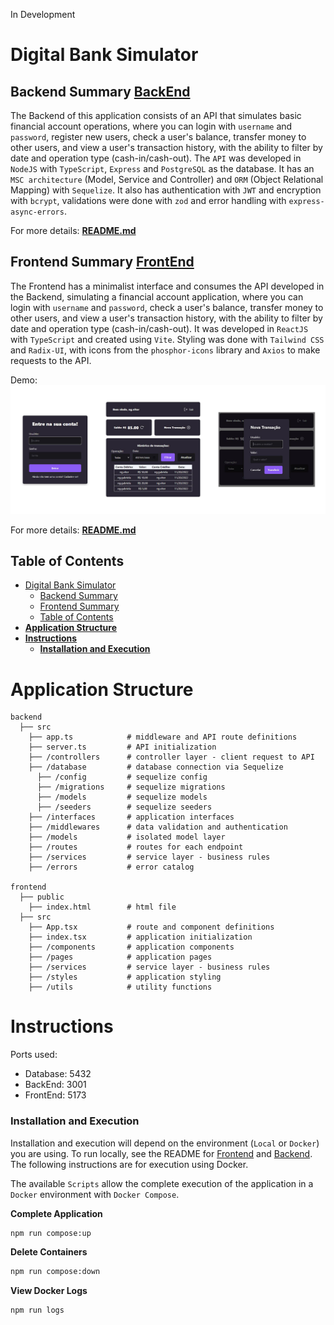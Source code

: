 In Development

# Digital Bank Simulator

## Backend Summary [**BackEnd**](https://github.com/rosaline-alignerr/financial-transfer-system-bugged/tree/master/backend)

The Backend of this application consists of an API that simulates basic financial account operations, where you can login with `username` and `password`, register new users, check a user's balance, transfer money to other users, and view a user's transaction history, with the ability to filter by date and operation type (cash-in/cash-out).
The `API` was developed in `NodeJS` with `TypeScript`, `Express` and `PostgreSQL` as the database. It has an `MSC architecture` (Model, Service and Controller) and `ORM` (Object Relational Mapping) with `Sequelize`. It also has authentication with `JWT` and encryption with `bcrypt`, validations were done with `zod` and error handling with `express-async-errors`.

For more details: [**README.md**](https://github.com/rosaline-alignerr/financial-transfer-system-bugged/tree/master/backend)

## Frontend Summary [**FrontEnd**](https://github.com/rosaline-alignerr/financial-transfer-system-bugged/tree/master/frontend)

The Frontend has a minimalist interface and consumes the API developed in the Backend, simulating a financial account application, where you can login with `username` and `password`, check a user's balance, transfer money to other users, and view a user's transaction history, with the ability to filter by date and operation type (cash-in/cash-out).
It was developed in `ReactJS` with `TypeScript` and created using `Vite`. Styling was done with `Tailwind CSS` and `Radix-UI`, with icons from the `phosphor-icons` library and `Axios` to make requests to the API.

Demo:
![Demo](/images/Demo.png)

For more details: [**README.md**](https://github.com/rosaline-alignerr/financial-transfer-system-bugged/tree/master/frontend)

## Table of Contents
- [Digital Bank Simulator](#digital-bank-simulator)
  - [Backend Summary](#backend-summary)
  - [Frontend Summary](#frontend-summary)
  - [Table of Contents](#table-of-contents)
- [**Application Structure**](#application-structure)
- [**Instructions**](#instructions)
    - [**Installation and Execution**](#installation-and-execution)

# **Application Structure**
````
backend
  ├── src
    ├── app.ts            # middleware and API route definitions
    ├── server.ts         # API initialization
    ├── /controllers      # controller layer - client request to API
    ├── /database         # database connection via Sequelize
      ├── /config         # sequelize config
      ├── /migrations     # sequelize migrations
      ├── /models         # sequelize models
      ├── /seeders        # sequelize seeders
    ├── /interfaces       # application interfaces
    ├── /middlewares      # data validation and authentication
    ├── /models           # isolated model layer
    ├── /routes           # routes for each endpoint
    ├── /services         # service layer - business rules
    ├── /errors           # error catalog
  
frontend
  ├── public
    ├── index.html        # html file
  ├── src
    ├── App.tsx           # route and component definitions
    ├── index.tsx         # application initialization
    ├── /components       # application components
    ├── /pages            # application pages
    ├── /services         # service layer - business rules
    ├── /styles           # application styling
    ├── /utils            # utility functions
````

# **Instructions**

Ports used:
- Database: 5432
- BackEnd: 3001
- FrontEnd: 5173

### **Installation and Execution**

Installation and execution will depend on the environment (`Local` or `Docker`) you are using. To run locally, see the README for [Frontend](https://github.com/rosaline-alignerr/financial-transfer-system-bugged/tree/master/frontend) and [Backend](https://github.com/rosaline-alignerr/financial-transfer-system-bugged/tree/master/backend). The following instructions are for execution using Docker.

The available `Scripts` allow the complete execution of the application in a `Docker` environment with `Docker Compose`.

**Complete Application**
```bash
npm run compose:up
```

**Delete Containers**
```bash
npm run compose:down
```

**View Docker Logs**
```bash
npm run logs
```